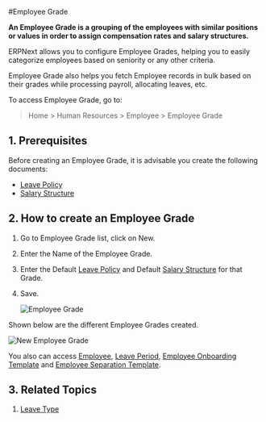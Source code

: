 <!-- add-breadcrumbs -->

#Employee Grade

**An Employee Grade is a grouping of the employees with similar positions or values in order to assign compensation rates and salary structures.**


ERPNext allows you to configure Employee Grades, helping you to easily categorize employees based on seniority or any other criteria.

Employee Grade also helps you fetch Employee records in bulk based on their grades while processing payroll, allocating leaves, etc.

To access Employee Grade, go to:

> Home > Human Resources > Employee > Employee Grade

## 1. Prerequisites

Before creating an Employee Grade, it is advisable you create the following documents:

* [Leave Policy](/docs/user/manual/en/human-resources/leave-policy)
* [Salary Structure](/docs/user/manual/en/payroll/salary-structure)

## 2. How to create an Employee Grade

1. Go to Employee Grade list, click on New.
2. Enter the Name of the Employee Grade.
3. Enter the Default [Leave Policy](/docs/user/manual/en/human-resources/leave-policy) and Default [Salary Structure](/docs/user/manual/en/payroll/salary-structure) for that Grade.
3. Save.

    <img class="screenshot" alt="Employee Grade" src="{{docs_base_url}}/assets/img/human-resources/employee-grade.png">

Shown below are the different Employee Grades created.

<img class="screenshot" alt="New Employee Grade" src="{{docs_base_url}}/assets/img/human-resources/employee-grade1.png">

You also can access [Employee](/docs/user/manual/en/human-resources/employee), [Leave Period](/docs/user/manual/en/human-resources/leave-type), [Employee Onboarding Template](/docs/user/manual/en//human-resources/employee-onboarding) and [Employee Separation Template](/docs/user/manual/en//human-resources/employee-separation).

## 3. Related Topics

1. [Leave Type](/docs/user/manual/en/human-resources/leave-type)








